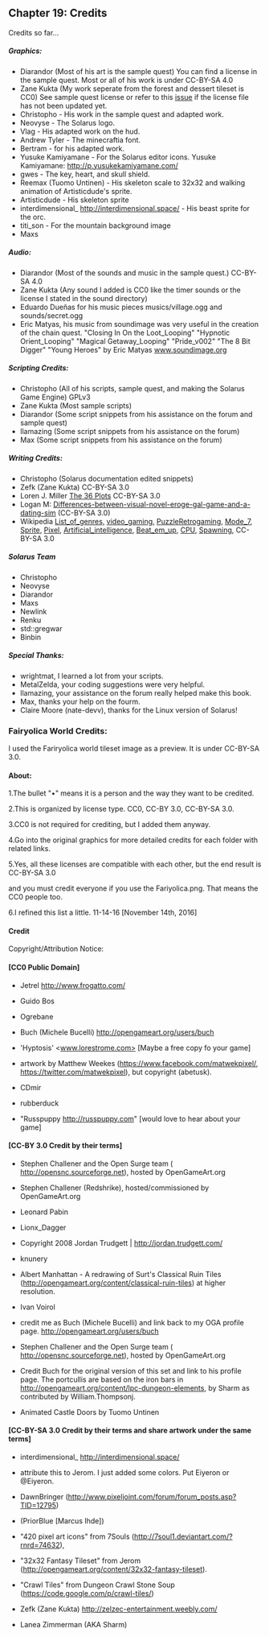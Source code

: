 
## Chapter 19: Credits

Credits so far...

##### Graphics:
- Diarandor (Most of his art is the sample quest) You can find a license in the sample quest. Most or all of his work is under CC-BY-SA 4.0
- Zane Kukta (My work seperate from the forest and dessert tileset is CC0) See sample quest license or refer to this [issue](https://github.com/solarus-games/solarus-sample-quest/issues/11) if the license file has not been updated yet.
- Christopho - His work in the sample quest and adapted work.
- Neovyse - The Solarus logo.
- Vlag - His adapted work on the hud.
- Andrew Tyler - The minecraftia font.
- Bertram - for his adapted work.
- Yusuke Kamiyamane - For the Solarus editor icons. Yusuke Kamiyamane: http://p.yusukekamiyamane.com/
- gwes - The key, heart, and skull shield.
- Reemax (Tuomo Untinen) - His skeleton scale to 32x32 and walking animation of Artisticdude's sprite.
- Artisticdude - His skeleton sprite
- interdimensional_ <http://interdimensional.space/> - His beast sprite for the orc.
- titi_son - For the mountain background image
- Maxs

##### Audio:
- Diarandor (Most of the sounds and music in the sample quest.) CC-BY-SA 4.0
- Zane Kukta (Any sound I added is CC0 like the timer sounds or the license I stated in the sound directory)
- Eduardo Dueñas for his music pieces musics/village.ogg and sounds/secret.ogg
- Eric Matyas, his music from soundimage was very useful in the creation of the chain quest.
"Closing In On the Loot_Looping"
"Hypnotic Orient_Looping"
"Magical Getaway_Looping"
"Pride_v002"
"The 8 Bit Digger"
"Young Heroes"
by Eric Matyas
www.soundimage.org

##### Scripting Credits:
- Christopho (All of his scripts, sample quest, and making the Solarus Game Engine) GPLv3
- Zane Kukta (Most sample scripts)
- Diarandor (Some script snippets from his assistance on the forum and sample quest)
- llamazing (Some script snippets from his assistance on the forum)
- Max (Some script snippets from his assistance on the forum)

##### Writing Credits:
- Christopho (Solarus documentation edited snippets)
- Zefk (Zane Kukta) CC-BY-SA 3.0
- Loren J. Miller [The 36 Plots](https://www.rpglibrary.org/articles/storytelling/36plots.php) CC-BY-SA 3.0
- Logan M: [Differences-between-visual-novel-eroge-gal-game-and-a-dating-sim](http://anime.stackexchange.com/questions/4926/what-are-the-differences-between-visual-novel-eroge-gal-game-and-a-dating-sim) (CC-BY-SA 3.0)
- Wikipedia [List_of_genres,](https://en.wikipedia.org/wiki/List_of_genres) [video_gaming,](https://en.wikipedia.org/wiki/Quest_(video_gaming)) [Puzzle](https://en.wikipedia.org/wiki/Puzzle)[Retrogaming](https://en.wikipedia.org/wiki/Glossary_of_video_game_terms#Retrogaming), [Mode_7](https://en.wikipedia.org/wiki/Mode_7), [Sprite](https://en.wikipedia.org/wiki/Sprite_%28computer_graphics%29),
[Pixel](https://en.wikipedia.org/wiki/Pixel), [Artificial_intelligence](https://en.wikipedia.org/wiki/Artificial_intelligence_(video_games)), [Beat_em_up](https://en.wikipedia.org/wiki/Beat_%27em_up), [CPU](https://en.wikipedia.org/wiki/Central_processing_unit), [Spawning](https://en.wikipedia.org/wiki/Spawning_%28video_gaming%29), CC-BY-SA 3.0

##### Solarus Team
- Christopho
- Neovyse
- Diarandor
- Maxs
- Newlink
- Renku
- std::gregwar
- Binbin

##### Special Thanks:
- wrightmat, I learned a lot from your scripts.
- MetalZelda, your coding suggestions were very helpful.
- llamazing, your assistance on the forum really helped make this book.
- Max, thanks your help on the fourm.
- Claire Moore (nate-devv), thanks for the Linux version of Solarus!

### Fairyolica World Credits:

I used the Fariryolica world tileset image as a preview. It is under CC-BY-SA 3.0.

#### About:

1.The bullet "•" means it is a person and the way they want to be credited. 

2.This is organized by license type. CC0, CC-BY 3.0, CC-BY-SA 3.0. 

3.CC0 is not required for crediting, but I added them anyway. 

4.Go into the original graphics for more detailed credits for each folder with related links. 

5.Yes, all these licenses are compatible with each other, but the end result is CC-BY-SA 3.0 

and you must credit everyone if you use the Fariyolica.png. That means the CC0 people too.

6.I refined this list a little. 11-14-16 [November 14th, 2016]

#### Credit

Copyright/Attribution Notice: 

#### [CC0 Public Domain]

- Jetrel <http://www.frogatto.com/>

- Guido Bos

- Ogrebane

- Buch (Michele Bucelli) <http://opengameart.org/users/buch>

- 'Hyptosis' <www.lorestrome.com> [Maybe a free copy fo your game]

- artwork by Matthew Weekes (https://www.facebook.com/matwekpixel/, https://twitter.com/matwekpixel), but copyright (abetusk).

- CDmir

- rubberduck

- "Russpuppy http://russpuppy.com" [would love to hear about your game]


#### [CC-BY 3.0 Credit by their terms]

- Stephen Challener and the Open Surge team ( http://opensnc.sourceforge.net), hosted by OpenGameArt.org

- Stephen Challener (Redshrike), hosted/commissioned by OpenGameArt.org

- Leonard Pabin

- Lionx_Dagger

- Copyright 2008 Jordan Trudgett | http://jordan.trudgett.com/

- knunery

- Albert Manhattan - A redrawing of Surt's Classical Ruin Tiles (http://opengameart.org/content/classical-ruin-tiles) at higher resolution.

- Ivan Voirol

- credit me as Buch (Michele Bucelli) and link back to my OGA profile page. <http://opengameart.org/users/buch>

- Stephen Challener and the Open Surge team ( http://opensnc.sourceforge.net), hosted by OpenGameArt.org

- Credit Buch for the original version of this set and link to his profile page. The portcullis are based on the iron bars in http://opengameart.org/content/lpc-dungeon-elements, by Sharm as contributed by William.Thompsonj.

- Animated Castle Doors by Tuomo Untinen

#### [CC-BY-SA 3.0 Credit by their terms and share artwork under the same terms]

- interdimensional_ <http://interdimensional.space/>

- attribute this to Jerom. I just added some colors. Put Eiyeron or @Eiyeron.

- DawnBringer (http://www.pixeljoint.com/forum/forum_posts.asp?TID=12795)

- (PriorBlue [Marcus Ihde])

- "420 pixel art icons" from 7Souls (http://7soul1.deviantart.com/?rnrd=74632),

- "32x32 Fantasy Tileset" from Jerom (http://opengameart.org/content/32x32-fantasy-tileset).

- "Crawl Tiles" from Dungeon Crawl Stone Soup (https://code.google.com/p/crawl-tiles/)

- Zefk (Zane Kukta) <http://zelzec-entertainment.weebly.com/>

- Lanea Zimmerman (AKA Sharm)


